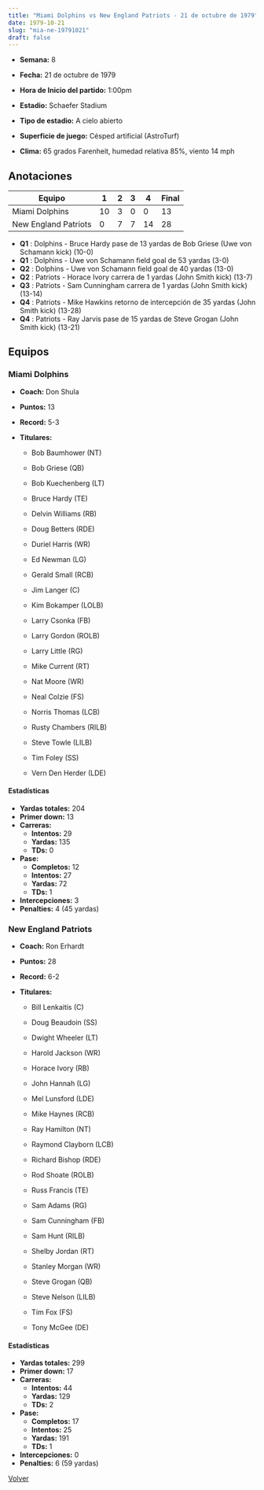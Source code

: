 ```yaml
---
title: "Miami Dolphins vs New England Patriots - 21 de octubre de 1979"
date: 1979-10-21
slug: "mia-ne-19791021"
draft: false
---
```


* **Semana:** 8
* **Fecha:** 21 de octubre de 1979

* **Hora de Inicio del partido:** 1:00pm
* **Estadio:** Schaefer Stadium
* **Tipo de estadio:** A cielo abierto
* **Superficie de juego:** Césped artificial (AstroTurf)
* **Clima:** 65 grados Farenheit, humedad relativa 85%, viento 14 mph





## Anotaciones
| Equipo | 1 | 2 | 3 | 4 | Final |
|--------|---|---|---|---|-------|
| Miami Dolphins  | 10 | 3 | 0 | 0  | 13 |
| New England Patriots  | 0 | 7 | 7 | 14  | 28 |
* **Q1** : Dolphins - Bruce Hardy pase de 13 yardas de Bob Griese (Uwe von Schamann kick) (10-0)
* **Q1** : Dolphins - Uwe von Schamann field goal de 53 yardas (3-0)
* **Q2** : Dolphins - Uwe von Schamann field goal de 40 yardas (13-0)
* **Q2** : Patriots - Horace Ivory carrera de 1 yardas (John Smith kick) (13-7)
* **Q3** : Patriots - Sam Cunningham carrera de 1 yardas (John Smith kick) (13-14)
* **Q4** : Patriots - Mike Hawkins retorno de intercepción de 35 yardas (John Smith kick) (13-28)
* **Q4** : Patriots - Ray Jarvis pase de 15 yardas de Steve Grogan (John Smith kick) (13-21)


## Equipos


### Miami Dolphins
* **Coach:** Don Shula
* **Puntos:** 13
* **Record:** 5-3
* **Titulares:** 

  * Bob Baumhower (NT) 

  * Bob Griese (QB) 

  * Bob Kuechenberg (LT) 

  * Bruce Hardy (TE) 

  * Delvin Williams (RB) 

  * Doug Betters (RDE) 

  * Duriel Harris (WR) 

  * Ed Newman (LG) 

  * Gerald Small (RCB) 

  * Jim Langer (C) 

  * Kim Bokamper (LOLB) 

  * Larry Csonka (FB) 

  * Larry Gordon (ROLB) 

  * Larry Little (RG) 

  * Mike Current (RT) 

  * Nat Moore (WR) 

  * Neal Colzie (FS) 

  * Norris Thomas (LCB) 

  * Rusty Chambers (RILB) 

  * Steve Towle (LILB) 

  * Tim Foley (SS) 

  * Vern Den Herder (LDE) 

#### Estadísticas
* **Yardas totales:** 204
* **Primer down:** 13
* **Carreras:**
  * **Intentos:** 29
  * **Yardas:** 135
  * **TDs:** 0
* **Pase:**
  * **Completos:** 12
  * **Intentos:** 27
  * **Yardas:** 72
  * **TDs:** 1
* **Intercepciones:** 3
* **Penalties:** 4 (45 yardas)

### New England Patriots
* **Coach:** Ron Erhardt
* **Puntos:** 28
* **Record:** 6-2
* **Titulares:** 

  * Bill Lenkaitis (C) 

  * Doug Beaudoin (SS) 

  * Dwight Wheeler (LT) 

  * Harold Jackson (WR) 

  * Horace Ivory (RB) 

  * John Hannah (LG) 

  * Mel Lunsford (LDE) 

  * Mike Haynes (RCB) 

  * Ray Hamilton (NT) 

  * Raymond Clayborn (LCB) 

  * Richard Bishop (RDE) 

  * Rod Shoate (ROLB) 

  * Russ Francis (TE) 

  * Sam Adams (RG) 

  * Sam Cunningham (FB) 

  * Sam Hunt (RILB) 

  * Shelby Jordan (RT) 

  * Stanley Morgan (WR) 

  * Steve Grogan (QB) 

  * Steve Nelson (LILB) 

  * Tim Fox (FS) 

  * Tony McGee (DE) 

#### Estadísticas
* **Yardas totales:** 299
* **Primer down:** 17
* **Carreras:**
  * **Intentos:** 44
  * **Yardas:** 129
  * **TDs:** 2
* **Pase:**
  * **Completos:** 17
  * **Intentos:** 25
  * **Yardas:** 191
  * **TDs:** 1
* **Intercepciones:** 0
* **Penalties:** 6 (59 yardas)


[Volver](/historia/1979)
